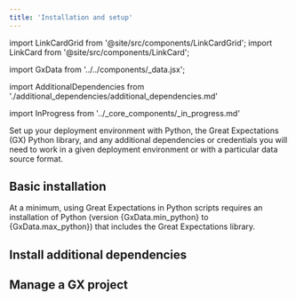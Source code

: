```yaml
---
title: 'Installation and setup'
---
```


import LinkCardGrid from '@site/src/components/LinkCardGrid';
import LinkCard from '@site/src/components/LinkCard';

import GxData from '../../components/_data.jsx';

import AdditionalDependencies from './additional_dependencies/additional_dependencies.md'

import InProgress from '../_core_components/_in_progress.md'

<p class="DocItem__header-description">Set up your deployment environment with Python, the Great Expectations (GX) Python library, and any additional dependencies or credentials you will need to work in a given deployment environment or with a particular data source format.</p>

## Basic installation

<p>At a minimum, using Great Expectations in Python scripts requires an installation of Python (version {GxData.min_python} to {GxData.max_python}) that includes the Great Expectations library.</p>

<LinkCardGrid>
  <LinkCard 
    topIcon 
    label="Set up a Python environment"
    description="Install Python and set up a virtual environment for your GX project."
    to="/core/installation_and_setup/set_up_a_python_environment" 
    icon="/img/expectation_icon.svg" 
  />
  <LinkCard 
    topIcon 
    label="Install Great Expectations"
    description="Install the GX Python library"
    to="/core/installation_and_setup/install_gx" 
    icon="/img/expectation_icon.svg" 
  />
</LinkCardGrid>

## Install additional dependencies

<AdditionalDependencies/>

## Manage a GX project

<LinkCardGrid>
  <LinkCard 
    topIcon 
    label="Manage Data Contexts"
    description="Create, retrieve, and manage Data Contexts (your entry point to the GX API) in a Python script."
    to="/core/installation_and_setup/manage_data_contexts" 
    icon="/img/expectation_icon.svg" 
  />
  <LinkCard 
    topIcon 
    label="Manage Credentials"
    description="Securely store and access the credentials needed for certain environments and Data Sources."
    to="/core/installation_and_setup/manage_credentials" 
    icon="/img/expectation_icon.svg" 
  />
  <LinkCard 
    topIcon 
    label="Manage Stores"
    description="Manage the locations that GX stores configuration information"
    to="/core/installation_and_setup/manage_metadata_stores" 
    icon="/img/expectation_icon.svg" 
  />
  <LinkCard 
    topIcon 
    label="Manage Data Docs"
    description="Host and share human readable documentation about your Expectations and Validation Results."
    to="/core/installation_and_setup/manage_data_docs" 
    icon="/img/expectation_icon.svg" 
  />
</LinkCardGrid>
